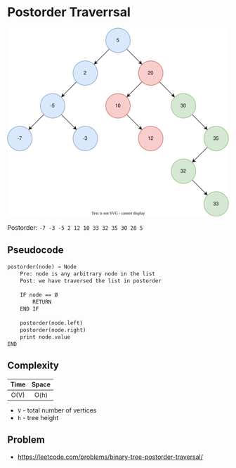 # Postorder Traverrsal

![BST](../inorder/bst-example.svg)

Postorder: `-7 -3 -5 2 12 10 33 32 35 30 20 5`

## Pseudocode

```text
postorder(node) → Node
    Pre: node is any arbitrary node in the list
    Post: we have traversed the list in postorder

    IF node == Ø
        RETURN
    END IF

    postorder(node.left)
    postorder(node.right)
    print node.value
END
```

## Complexity

| Time | Space |
| :--: | :---: |
| O(V) | O(h)  |

- `V` - total number of vertices
- `h` - tree height

## Problem

- https://leetcode.com/problems/binary-tree-postorder-traversal/
